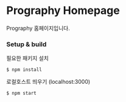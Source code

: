 # Prography Homepage
Prography 홈페이지입니다.

### Setup & build
필요한 패키지 설치

``` $ npm install ```


로컬호스트 띄우기 (localhost:3000)

```$ npm start```

